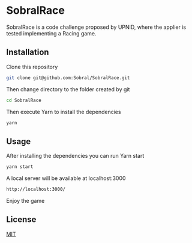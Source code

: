 # SobralRace

SobralRace is a code challenge proposed by UPNID, where the applier is tested implementing a Racing game.

## Installation

Clone this repository

```bash
git clone git@github.com:Sobral/SobralRace.git
```

Then change directory to the folder created by git

```bash
cd SobralRace
```

Then execute Yarn to install the dependencies
```bash
yarn
```


## Usage
After installing the dependencies you can run Yarn start
```bash
yarn start
```

A local server will be available at localhost:3000
```bash
http://localhost:3000/
```

Enjoy the game

## License
[MIT](https://choosealicense.com/licenses/mit/)
